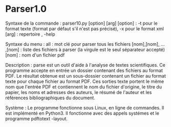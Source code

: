 # Parser1.0

Syntaxe de la commande :
  parser10.py [option] [arg]
  [option] : -t pour le format texte (format par défaut s'il n'est pas précisé), -x pour le format xml
  [arg] : repertoire , -help

Syntaxe du menu :
  all : mot clé pour parser tous les fichiers
  [nom],[nom], ... ,[nom] : liste des fichiers à parser (la virgule est le seul séparateur accepté)
  [nom] : nom d'un fichier pdf

Description :
  parse est un outil d'aide à l'analyse de textes scientifiques.
  Ce programme accepte en entrée un dossier contenant des fichiers au format PDF.
  Le résultat obtenue est un sous-dossier contenant un fichier au format texte pour chaque fichier au format PDF.
  Ces sorties texte portent le même nom que l'entrée PDF et contiennent le nom du fichier d'origine, le titre du papier, les noms et adresses des auteurs, le résumé de l'auteur et les références bibliographiques du document.

Système :
  Le programme fonctionne sous Linux, en ligne de commandes.
  Il est implémenté en Python3.
  Il fonctionne avec des appels systémes et le programme pdftotext -layout.
